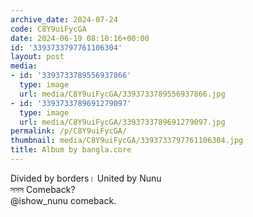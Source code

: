 ```yaml
---
archive_date: 2024-07-24
code: C8Y9uiFycGA
date: 2024-06-19 08:10:16+00:00
id: '3393733797761106304'
layout: post
media:
- id: '3393733789556937866'
  type: image
  url: media/C8Y9uiFycGA/3393733789556937866.jpg
- id: '3393733789691279097'
  type: image
  url: media/C8Y9uiFycGA/3393733789691279097.jpg
permalink: /p/C8Y9uiFycGA/
thumbnail: media/C8Y9uiFycGA/3393733797761106304.jpg
title: Album by bangla.core
---
```


Divided by borders। United by Nunu  
সসস Comeback?  
@ishow_nunu comeback.